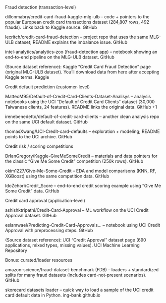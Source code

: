 Fraud detection (transaction-level)

dillonmabry/credit-card-fraud-kaggle-mlg-ulb – code + pointers to the popular European credit card transactions dataset (284,807 rows, 492 frauds). Links back to Kaggle source. 
GitHub

lecritch/credit-card-fraud-detection – project repo that uses the same MLG-ULB dataset; README explains the imbalance issue. 
GitHub

intel-analytics/analytics-zoo (fraud-detection app) – notebook showing an end-to-end pipeline on the MLG-ULB dataset. 
GitHub

(Source dataset reference): Kaggle “Credit Card Fraud Detection” page (original MLG-ULB dataset). You’ll download data from here after accepting Kaggle terms. 
Kaggle

Credit default prediction (customer-level)

MatteoM95/Default-of-Credit-Card-Clients-Dataset-Analisys – analysis notebooks using the UCI “Default of Credit Card Clients” dataset (30,000 Taiwanese clients, 24 features). README links the original data. 
GitHub
+1

irenebenedetto/default-of-credit-card-clients – another clean analysis repo on the same UCI default dataset. 
GitHub

thomasXwang/UCI-Credit-card-defaults – exploration + modeling; README points to the UCI archive. 
GitHub

Credit risk / scoring competitions

DrIanGregory/Kaggle-GiveMeSomeCredit – materials and data pointers for the classic “Give Me Some Credit” competition (250k rows). 
GitHub

okim1227/Give-Me-Some-Credit – EDA and model comparisons (KNN, RF, XGBoost) using the same competition data. 
GitHub

IdoZehori/Credit_Score – end-to-end credit scoring example using “Give Me Some Credit” data. 
GitHub

Credit card approval (application-level)

ashishktripathi/Credit-Card-Approval – ML workflow on the UCI Credit Approval dataset. 
GitHub

eslamwael/Predicting-Credit-Card-Approvals… – notebook using UCI Credit Approval with preprocessing steps. 
GitHub

(Source dataset reference): UCI “Credit Approval” dataset page (690 applications, mixed types, missing values). 
UCI Machine Learning Repository

Bonus: curated/loader resources

amazon-science/fraud-dataset-benchmark (FDB) – loaders + standardized splits for many fraud datasets (includes card-not-present scenarios). 
GitHub

skorecard datasets loader – quick way to load a sample of the UCI credit card default data in Python. 
ing-bank.github.io
